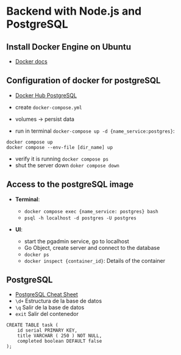 # Backend with Node.js and PostgreSQL

## Install Docker Engine on Ubuntu

- [Docker docs](https://docs.docker.com/engine/install/ubuntu/) 

## Configuration of docker for postgreSQL

- [Docker Hub PostgreSQL](https://hub.docker.com/_/postgres) 

- create `docker-compose.yml`
- volumes -> persist data
- run in terminal `docker-compose up -d {name_service:postgres}`:
```
docker compose up
docker compose --env-file [dir_name] up
```
- verify it is running `docker compose ps`
- shut the server down `doker compose down`

## Access to the postgreSQL image

- **Terminal**:
  - `docker compose exec {name_service: postgres} bash`
  - `psql -h localhost -d postgres -U postgres`

- **UI**:
  - start the pgadmin service, go to localhost
  - Go Object, create server and connect to the database
  - `docker ps`
  - `docker inspect {container_id}`: Details of the container

## PostgreSQL

- [PostgreSQL Cheat Sheet](https://postgrescheatsheet.com/#/tables)
- `\d+` Estructura de la base de datos
- `\q` Salir de la base de datos
- `exit` Salir del contenedor

```
CREATE TABLE task (
	id serial PRIMARY KEY,
	title VARCHAR ( 250 ) NOT NULL,
	completed boolean DEFAULT false
);
```

